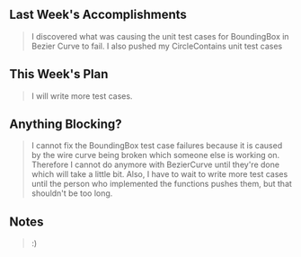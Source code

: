 ## Last Week's Accomplishments

> I discovered what was causing the unit test cases for BoundingBox in Bezier Curve to fail. I also pushed my CircleContains unit test cases

## This Week's Plan

> I will write more test cases.

## Anything Blocking?

>  I cannot fix the BoundingBox test case failures because it is caused by the wire curve being broken which someone else is working on. Therefore I cannot do anymore with BezierCurve until they're done which will take a little bit.
Also, I have to wait to write more test cases until the person who implemented the functions pushes them, but that shouldn't be too long. 

## Notes

> :)
